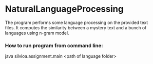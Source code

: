 # NaturalLanguageProcessing

The program performs some language processing on the provided text files.
It computes the similarity between a mystery text and a bunch of languages using n-gram model.

### How to run program from command line:
java silvioa.assignment.main \<path of language folder>
